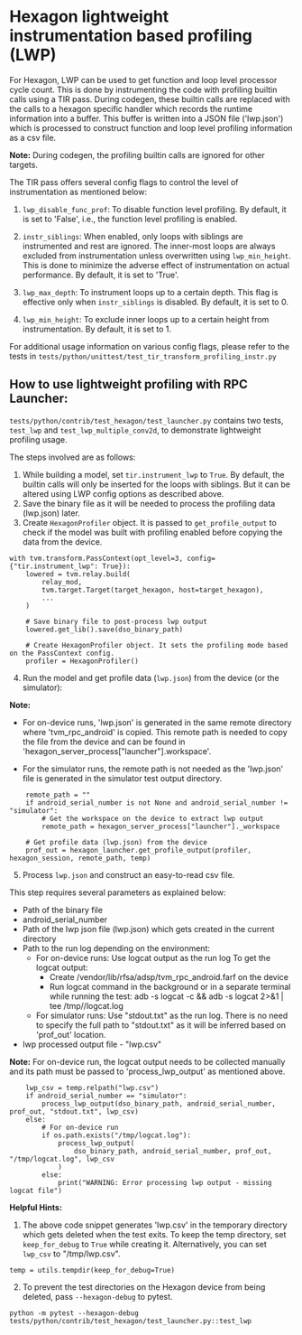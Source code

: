 <!--- Licensed to the Apache Software Foundation (ASF) under one -->
<!--- or more contributor license agreements.  See the NOTICE file -->
<!--- distributed with this work for additional information -->
<!--- regarding copyright ownership.  The ASF licenses this file -->
<!--- to you under the Apache License, Version 2.0 (the -->
<!--- "License"); you may not use this file except in compliance -->
<!--- with the License.  You may obtain a copy of the License at -->

<!---   http://www.apache.org/licenses/LICENSE-2.0 -->

<!--- Unless required by applicable law or agreed to in writing, -->
<!--- software distributed under the License is distributed on an -->
<!--- "AS IS" BASIS, WITHOUT WARRANTIES OR CONDITIONS OF ANY -->
<!--- KIND, either express or implied.  See the License for the -->
<!--- specific language governing permissions and limitations -->
<!--- under the License. -->

# Hexagon lightweight instrumentation based profiling (LWP)

For Hexagon, LWP can be used to get function and loop level processor cycle count.
This is done by instrumenting the code with profiling builtin calls using a TIR pass.
During codegen, these builtin calls are replaced with the calls to a hexagon specific
handler which records the runtime information into a buffer.
This buffer is written into a JSON file ('lwp.json') which is processed to construct
function and loop level profiling information as a csv file.

**Note:** During codegen, the profiling builtin calls are ignored for other targets.

The TIR pass offers several config flags to control the level of instrumentation
as mentioned below:

1) `lwp_disable_func_prof`: To disable function level profiling. By default, it is
set to 'False', i.e., the function level profiling is enabled.

2) `instr_siblings`: When enabled, only loops with siblings are instrumented and rest are
ignored. The inner-most loops are always excluded from instrumentation unless overwritten
using `lwp_min_height`. This is done to minimize the adverse effect of instrumentation on
actual performance. By default, it is set to 'True'.

3) `lwp_max_depth`: To instrument loops up to a certain depth. This flag is effective
only when `instr_siblings` is disabled. By default, it is set to 0.

4) `lwp_min_height`: To exclude inner loops up to a certain height from instrumentation.
By default, it is set to 1.

For additional usage information on various config flags, please refer to the tests in
`tests/python/unittest/test_tir_transform_profiling_instr.py`


## How to use lightweight profiling with RPC Launcher:

`tests/python/contrib/test_hexagon/test_launcher.py` contains two tests, `test_lwp` and
`test_lwp_multiple_conv2d`, to demonstrate lightweight profiling usage.

The steps involved are as follows:

1) While building a model, set `tir.instrument_lwp` to `True`.
   By default, the builtin calls will only be inserted for the loops with siblings. But it
   can be altered using LWP config options as described above.
2) Save the binary file as it will be needed to process the profiling data (lwp.json) later.
3) Create `HexagonProfiler` object. It is passed to `get_profile_output` to check if the model was
built with profiling enabled before copying the data from the device.

```
with tvm.transform.PassContext(opt_level=3, config={"tir.instrument_lwp": True}):
    lowered = tvm.relay.build(
        relay_mod,
        tvm.target.Target(target_hexagon, host=target_hexagon),
        ...
    )

    # Save binary file to post-process lwp output
    lowered.get_lib().save(dso_binary_path)

    # Create HexagonProfiler object. It sets the profiling mode based on the PassContext config.
    profiler = HexagonProfiler()
```

4) Run the model and get profile data (`lwp.json`) from the device (or the simulator):

**Note:**

- For on-device runs, 'lwp.json' is generated in the same remote directory where 'tvm_rpc_android'
is copied. This remote path is needed to copy the file from the device and can be found in
'hexagon_server_process["launcher"].workspace'.

- For the simulator runs, the remote path is not needed as the 'lwp.json' file is generated in the
simulator test output directory.

```
    remote_path = ""
    if android_serial_number is not None and android_serial_number != "simulator":
        # Get the workspace on the device to extract lwp output
        remote_path = hexagon_server_process["launcher"]._workspace

    # Get profile data (lwp.json) from the device
    prof_out = hexagon_launcher.get_profile_output(profiler, hexagon_session, remote_path, temp)

```

5) Process `lwp.json` and construct an easy-to-read csv file.

This step requires several parameters as explained below:

- Path of the binary file
- android_serial_number
- Path of the lwp json file (lwp.json) which gets created in the current directory
- Path to the run log depending on the environment:
  - For on-device runs:
     Use logcat output as the run log
     To get the logcat output:
     - Create /vendor/lib/rfsa/adsp/tvm_rpc_android.farf on the device
     - Run logcat command in the background or in a separate terminal while
       running the test:
       adb -s <device-id> logcat -c && adb -s <device-id> logcat 2>&1 | tee /tmp//logcat.log
  - For simulator runs:
     Use "stdout.txt" as the run log. There is no need to specify the full path to
     "stdout.txt" as it will be inferred based on 'prof_out' location.
- lwp processed output file -  "lwp.csv"

**Note:** For on-device run, the logcat output needs to be collected manually and its path
must be passed to 'process_lwp_output' as mentioned above.

```
    lwp_csv = temp.relpath("lwp.csv")
    if android_serial_number == "simulator":
        process_lwp_output(dso_binary_path, android_serial_number, prof_out, "stdout.txt", lwp_csv)
    else:
        # For on-device run
        if os.path.exists("/tmp/logcat.log"):
            process_lwp_output(
                dso_binary_path, android_serial_number, prof_out, "/tmp/logcat.log", lwp_csv
            )
        else:
            print("WARNING: Error processing lwp output - missing logcat file")
```

**Helpful Hints:**

1) The above code snippet generates 'lwp.csv' in the temporary directory which gets deleted when the
test exits. To keep the temp directory, set `keep_for_debug` to `True` while creating it. Alternatively,
you can set `lwp_csv` to "/tmp/lwp.csv".

```
temp = utils.tempdir(keep_for_debug=True)
```

2) To prevent the test directories on the Hexagon device from being deleted, pass `--hexagon-debug` to pytest.

```
python -m pytest --hexagon-debug tests/python/contrib/test_hexagon/test_launcher.py::test_lwp
```
